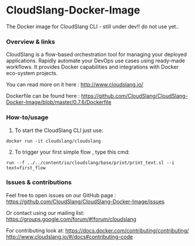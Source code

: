 # CloudSlang-Docker-Image
The Docker image for CloudSlang CLI - still under dev!! do not use yet..

### Overview & links

CloudSlang is a flow-based orchestration tool for managing your deployed applications. 
Rapidly automate your DevOps use cases using ready-made workflows.
It provides Docker capabilities and integrations with Docker eco-system projects.

You can read more on it here : http://www.cloudslang.io/

Dockerfile can be found here : https://github.com/CloudSlang/CloudSlang-Docker-Image/blob/master/0.7.6/Dockerfile

### How-to/usage

1. To start the CloudSlang CLI just use:

  ```docker run -it cloudslang/cloudslang```

2. To trigger your first simple flow , type this cmd:

  ``` run --f ../../content/io/cloudslang/base/print/print_text.sl --i text=first_flow ```
 
### Issues & contributions

Feel free to open issues on our GitHub page :
https://github.com/CloudSlang/CloudSlang-Docker-Image/issues

Or contact using our mailing list:
https://groups.google.com/forum/#!forum/cloudslang

For contributing look at: 
https://docs.docker.com/contributing/contributing/
http://www.cloudslang.io/#/docs#contributing-code


